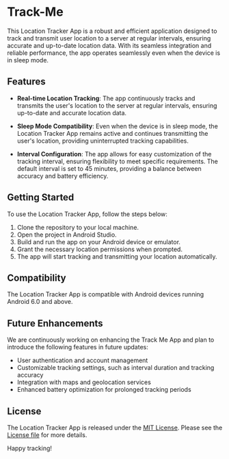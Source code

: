 # Track-Me

This Location Tracker App is a robust and efficient application designed to track and transmit user location to a server at regular intervals, ensuring accurate and up-to-date location data. With its seamless integration and reliable performance, the app operates seamlessly even when the device is in sleep mode.

## Features

- **Real-time Location Tracking**: The app continuously tracks and transmits the user's location to the server at regular intervals, ensuring up-to-date and accurate location data.

- **Sleep Mode Compatibility**: Even when the device is in sleep mode, the Location Tracker App remains active and continues transmitting the user's location, providing uninterrupted tracking capabilities.

- **Interval Configuration**: The app allows for easy customization of the tracking interval, ensuring flexibility to meet specific requirements. The default interval is set to 45 minutes, providing a balance between accuracy and battery efficiency.

## Getting Started

To use the Location Tracker App, follow the steps below:

1. Clone the repository to your local machine.
2. Open the project in Android Studio.
3. Build and run the app on your Android device or emulator.
4. Grant the necessary location permissions when prompted.
5. The app will start tracking and transmitting your location automatically.

## Compatibility

The Location Tracker App is compatible with Android devices running Android 6.0 and above.

## Future Enhancements

We are continuously working on enhancing the Track Me App and plan to introduce the following features in future updates:

- User authentication and account management
- Customizable tracking settings, such as interval duration and tracking accuracy
- Integration with maps and geolocation services
- Enhanced battery optimization for prolonged tracking periods

## License

The Location Tracker App is released under the [MIT License](LICENSE). Please see the [License file](LICENSE) for more details.

Happy tracking!

